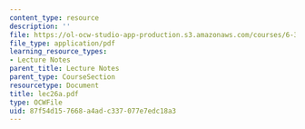 ```yaml
---
content_type: resource
description: ''
file: https://ol-ocw-studio-app-production.s3.amazonaws.com/courses/6-336j-introduction-to-numerical-simulation-sma-5211-fall-2003/87f54d157668a4adc337077e7edc18a3_lec26a.pdf
file_type: application/pdf
learning_resource_types:
- Lecture Notes
parent_title: Lecture Notes
parent_type: CourseSection
resourcetype: Document
title: lec26a.pdf
type: OCWFile
uid: 87f54d15-7668-a4ad-c337-077e7edc18a3
---
```

